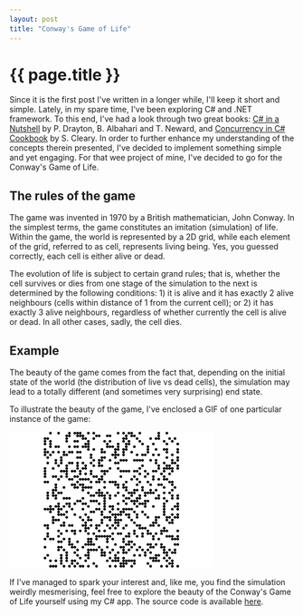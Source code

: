 ```yaml
---
layout: post
title: "Conway's Game of Life"
---
```


# {{ page.title }}

Since it is the first post I've written in a longer while, I'll keep it short and simple. Lately, in my spare time, I've been exploring C\# and .NET framework. To this end, I've had a look through two great books: [C\# in a Nutshell](http://shop.oreilly.com/product/9780596001810.do) by P. Drayton, B. Albahari and T. Neward, and [Concurrency in C\# Cookbook](http://shop.oreilly.com/product/0636920030171.do) by S. Cleary. In order to further enhance my understanding of the concepts therein presented, I've decided to implement something simple and yet engaging. For that wee project of mine, I've decided to go for the Conway's Game of Life.

## The rules of the game
The game was invented in 1970 by a British mathematician, John Conway. In the simplest terms, the game constitutes an imitation (simulation) of life. Within the game, the world is represented by a 2D grid, while each element of the grid, referred to as cell, represents living being. Yes, you guessed correctly, each cell is either alive or dead.

The evolution of life is subject to certain grand rules; that is, whether the cell survives or dies from one stage of the simulation to the next is determined by the following conditions: 1) it is alive and it has exactly 2 alive neighbours (cells within distance of 1 from the current cell); or 2) it has exactly 3 alive neighbours, regardless of whether currently the cell is alive or dead. In all other cases, sadly, the cell dies.

## Example
The beauty of the game comes from the fact that, depending on the initial state of the world (the distribution of live vs dead cells), the simulation may lead to a totally different (and sometimes very surprising) end state.

To illustrate the beauty of the game, I've enclosed a GIF of one particular instance of the game:

![Example run: gif](/images/gof.gif)

If I've managed to spark your interest and, like me, you find the simulation weirdly mesmerising, feel free to explore the beauty of the Conway's Game of Life yourself using my C\# app. The source code is available [here](https://github.com/kubkon/GameOfLifeApplication).
